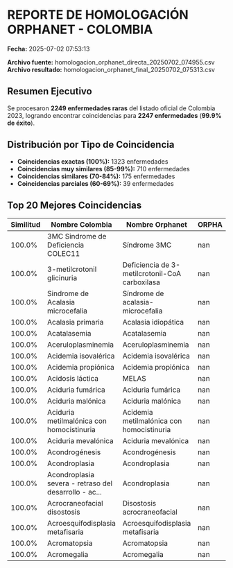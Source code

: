 # REPORTE DE HOMOLOGACIÓN ORPHANET - COLOMBIA

**Fecha:** 2025-07-02 07:53:13

**Archivo fuente:** homologacion_orphanet_directa_20250702_074955.csv
**Archivo resultado:** homologacion_orphanet_final_20250702_075313.csv

## Resumen Ejecutivo

Se procesaron **2249 enfermedades raras** del listado oficial de Colombia 2023, logrando encontrar coincidencias para **2247 enfermedades** (**99.9% de éxito**).

## Distribución por Tipo de Coincidencia

- **Coincidencias exactas (100%):** 1323 enfermedades
- **Coincidencias muy similares (85-99%):** 710 enfermedades
- **Coincidencias similares (70-84%):** 175 enfermedades
- **Coincidencias parciales (60-69%):** 39 enfermedades

## Top 20 Mejores Coincidencias

| Similitud | Nombre Colombia | Nombre Orphanet | ORPHA |
|-----------|-----------------|-----------------|-------|
| 100.0% | 3MC Sindrome de Deficiencia COLEC11 | Síndrome 3MC | nan |
| 100.0% | 3-metilcrotonil glicinuria | Deficiencia de 3-metilcrotonil-CoA carboxilasa | nan |
| 100.0% | Sindrome de Acalasia microcefalia | Síndrome de acalasia-microcefalia | nan |
| 100.0% | Acalasia primaria | Acalasia idiopática | nan |
| 100.0% | Acatalasemia | Acatalasemia | nan |
| 100.0% | Aceruloplasminemia | Aceruloplasminemia | nan |
| 100.0% | Acidemia isovalérica | Acidemia isovalérica | nan |
| 100.0% | Acidemia propiónica | Acidemia propiónica | nan |
| 100.0% | Acidosis láctica | MELAS | nan |
| 100.0% | Aciduria fumárica | Aciduria fumárica | nan |
| 100.0% | Aciduria malónica | Aciduria malónica | nan |
| 100.0% | Aciduria metilmalónica con homocistinuria | Acidemia metilmalónica con homocistinuria | nan |
| 100.0% | Aciduria mevalónica | Aciduria mevalónica | nan |
| 100.0% | Acondrogénesis | Acondrogénesis | nan |
| 100.0% | Acondroplasia | Acondroplasia | nan |
| 100.0% | Acondroplasia severa - retraso del desarrollo - ac... | Acondroplasia | nan |
| 100.0% | Acrocraneofacial disostosis | Disostosis acrocraneofacial | nan |
| 100.0% | Acroesquifodisplasia metafisaria | Acroesquifodisplasia metafisaria | nan |
| 100.0% | Acromatopsia | Acromatopsia | nan |
| 100.0% | Acromegalia | Acromegalia | nan |

